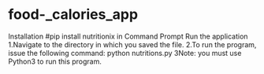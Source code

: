 # food-_calories_app

Installation
#pip install nutritionix
 in Command Prompt
Run the application
1.Navigate to the directory in which you saved the file. 
2.To run the program, issue the following command: python nutritions.py
3Note: you must use Python3 to run this program.

